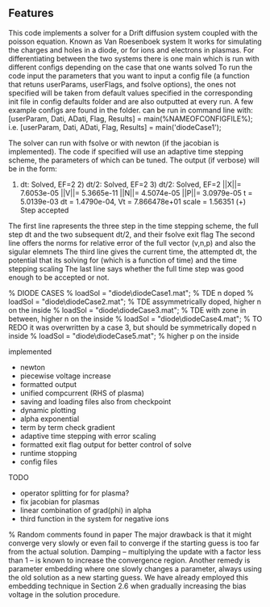 ## Features
This code implements a solver for a Drift diffusion system coupled with the poisson equation. Known as Van Roesenboek system
It works for simulating the charges and holes in a diode, or for ions and electrons in plasmas.
For differentiating between the two systems there is one main which is run with different configs
depending on the case that one wants solved
To run the code input the parameters that you want to input a config file (a function that retuns userParams, userFlags,  and fsolve  options),
the ones not specified will be taken from default values specified in the corresponding init file in config defaults folder and are also
outputted at every run. A few example configs are found in the folder.
can be run in command line with:
      [userParam, Dati, ADati, Flag, Results] = main(%NAMEOFCONFIGFILE%);
i.e.  [userParam, Dati, ADati, Flag, Results] = main('diodeCase1');

The solver can run with fsolve or with newton (if the jacobian is implemented). 
The code if specified will use an adaptive time stepping scheme, the parameters of which can be tuned. The output (if verbose)
will be in the form:

1) dt: Solved, EF=2	 2) dt/2: Solved, EF=2	 3) dt/2: Solved, EF=2
||X||=  7.6053e-05 	 ||V||=  5.3665e-11 	 ||N||=  4.5074e-05 	 ||P||=  3.0979e-05
  t =  5.0139e-03 	  dt =  1.4790e-04, 	 Vt = 7.866478e+01 	 scale = 1.56351
(+) Step accepted

The first line rapresents the three step in the time stepping scheme, the full step dt and the two subsequent dt/2, and their fsolve exit flag 
The second line offers the norms for relative error of the full vector (v,n,p) and also the sigular elemnets
The third line gives the current time, the attempted dt, the potential that its solving for (which is a function of time) and the time stepping scaling
The last line says whether the full time step was good enough to be accepted or not.




% DIODE CASES
% loadSol = "diode\diodeCase1.mat";         % TDE n doped
% loadSol = "diode\diodeCase2.mat";         % TDE assymmetrically doped, higher n on the inside
% loadSol = "diode\diodeCase3.mat";         % TDE with zone in between, higher n on the inside
% loadSol = "diode\diodeCase4.mat";         % TO REDO it was overwritten by a case 3, but should be symmetrically doped n inside
% loadSol = "diode\diodeCase5.mat";         % higher p on the inside
    


implemented 
- newton
- piecewise voltage increase
- formatted output
- unified compcurrent (RHS of plasma)
- saving and loading files also from checkpoint
- dynamic plotting
- alpha exponential 
- term by term check gradient
- adaptive time stepping with error scaling
- formatted exit flag output for better control of solve
- runtime stopping
- config files 

TODO
- operator splitting for for plasma?
- fix jacobian for plasmas 
- linear combination of grad(phi) in alpha
- third function in the system for negative ions



% Random comments  found in paper
The major drawback is that it might converge very
slowly or even fail to converge if the starting guess is too far from the actual solution.
Damping – multiplying the update with a factor less than 1 – is known to increase the
convergence region. Another remedy is parameter embedding where one slowly changes
a parameter, always using the old solution as a new starting guess. We have already
employed this embedding technique in Section 2.6 when gradually increasing the bias
voltage in the solution procedure.


